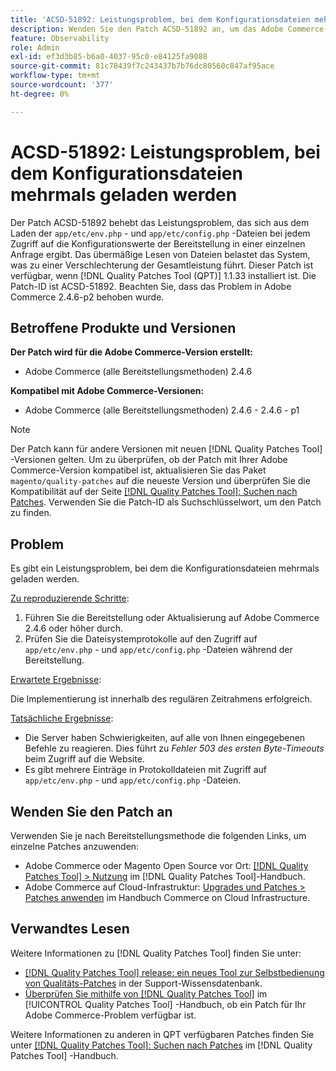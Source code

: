 ```yaml
---
title: 'ACSD-51892: Leistungsproblem, bei dem Konfigurationsdateien mehrmals geladen werden'
description: Wenden Sie den Patch ACSD-51892 an, um das Adobe Commerce-Leistungsproblem zu beheben, bei dem Konfigurationsdateien während der Bereitstellung mehrmals geladen werden.
feature: Observability
role: Admin
exl-id: ef3d3b85-b6a0-4037-95c0-e84125fa9088
source-git-commit: 81c78439f7c243437b7b76dc80560c847af95ace
workflow-type: tm+mt
source-wordcount: '377'
ht-degree: 0%

---
```


# ACSD-51892: Leistungsproblem, bei dem Konfigurationsdateien mehrmals geladen werden

Der Patch ACSD-51892 behebt das Leistungsproblem, das sich aus dem Laden der `app/etc/env.php` - und `app/etc/config.php` -Dateien bei jedem Zugriff auf die Konfigurationswerte der Bereitstellung in einer einzelnen Anfrage ergibt. Das übermäßige Lesen von Dateien belastet das System, was zu einer Verschlechterung der Gesamtleistung führt. Dieser Patch ist verfügbar, wenn [!DNL Quality Patches Tool (QPT)] 1.1.33 installiert ist. Die Patch-ID ist ACSD-51892. Beachten Sie, dass das Problem in Adobe Commerce 2.4.6-p2 behoben wurde.

## Betroffene Produkte und Versionen

**Der Patch wird für die Adobe Commerce-Version erstellt:**

* Adobe Commerce (alle Bereitstellungsmethoden) 2.4.6

**Kompatibel mit Adobe Commerce-Versionen:**

* Adobe Commerce (alle Bereitstellungsmethoden) 2.4.6 - 2.4.6 - p1

>[!NOTE]
>
>Der Patch kann für andere Versionen mit neuen [!DNL Quality Patches Tool] -Versionen gelten. Um zu überprüfen, ob der Patch mit Ihrer Adobe Commerce-Version kompatibel ist, aktualisieren Sie das Paket `magento/quality-patches` auf die neueste Version und überprüfen Sie die Kompatibilität auf der Seite [[!DNL Quality Patches Tool]: Suchen nach Patches](https://experienceleague.adobe.com/tools/commerce-quality-patches/index.html). Verwenden Sie die Patch-ID als Suchschlüsselwort, um den Patch zu finden.

## Problem

Es gibt ein Leistungsproblem, bei dem die Konfigurationsdateien mehrmals geladen werden.

<u>Zu reproduzierende Schritte</u>:

1. Führen Sie die Bereitstellung oder Aktualisierung auf Adobe Commerce 2.4.6 oder höher durch.
1. Prüfen Sie die Dateisystemprotokolle auf den Zugriff auf `app/etc/env.php` - und `app/etc/config.php` -Dateien während der Bereitstellung.

<u>Erwartete Ergebnisse</u>:

Die Implementierung ist innerhalb des regulären Zeitrahmens erfolgreich.

<u>Tatsächliche Ergebnisse</u>:

* Die Server haben Schwierigkeiten, auf alle von Ihnen eingegebenen Befehle zu reagieren. Dies führt zu *Fehler 503 des ersten Byte-Timeouts* beim Zugriff auf die Website.
* Es gibt mehrere Einträge in Protokolldateien mit Zugriff auf `app/etc/env.php` - und `app/etc/config.php` -Dateien.

## Wenden Sie den Patch an

Verwenden Sie je nach Bereitstellungsmethode die folgenden Links, um einzelne Patches anzuwenden:

* Adobe Commerce oder Magento Open Source vor Ort: [[!DNL Quality Patches Tool] > Nutzung](/help/tools/quality-patches-tool/usage.md) im [!DNL Quality Patches Tool]-Handbuch.
* Adobe Commerce auf Cloud-Infrastruktur: [Upgrades und Patches > Patches anwenden](https://experienceleague.adobe.com/docs/commerce-cloud-service/user-guide/develop/upgrade/apply-patches.html) im Handbuch Commerce on Cloud Infrastructure.

## Verwandtes Lesen

Weitere Informationen zu [!DNL Quality Patches Tool] finden Sie unter:

* [[!DNL Quality Patches Tool] release: ein neues Tool zur Selbstbedienung von Qualitäts-Patches](https://experienceleague.adobe.com/en/docs/commerce-knowledge-base/kb/announcements/commerce-announcements/magento-quality-patches-released-new-tool-to-self-serve-quality-patches) in der Support-Wissensdatenbank.
* [Überprüfen Sie mithilfe von  [!DNL Quality Patches Tool]](/help/tools/quality-patches-tool/patches-available-in-qpt/check-patch-for-magento-issue-with-magento-quality-patches.md) im [!UICONTROL Quality Patches Tool] -Handbuch, ob ein Patch für Ihr Adobe Commerce-Problem verfügbar ist.


Weitere Informationen zu anderen in QPT verfügbaren Patches finden Sie unter [[!DNL Quality Patches Tool]: Suchen nach Patches](https://experienceleague.adobe.com/tools/commerce-quality-patches/index.html) im [!DNL Quality Patches Tool] -Handbuch.
